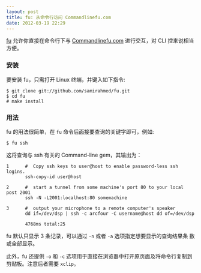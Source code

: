 ```yaml
---
layout: post
title: fu: 从命令行访问 Commandlinefu.com
date: 2012-03-19 22:29
---
```


[fu][f] 允许你直接在命令行下与 [Commandlinefu.com][c] 进行交互，对 CLI
控来说相当方便。<!--more-->

### 安装

要安装 fu，只需打开 Linux 终端，并键入如下指令:

    $ git clone git://github.com/samirahmed/fu.git
    $ cd fu
    # make install

### 用法

fu 的用法很简单，在 `fu` 命令后面接要查询的关键字即可，例如:

    $ fu ssh

这将查询与 ssh 有关的 Command-line gem，其输出为：

    1      #  Copy ssh keys to user@host to enable password-less ssh logins.
           ssh-copy-id user@host
    
    2      #  start a tunnel from some machine's port 80 to your local post 2001
           ssh -N -L2001:localhost:80 somemachine
    
    3      #  output your microphone to a remote computer's speaker
           dd if=/dev/dsp | ssh -c arcfour -C username@host dd of=/dev/dsp
    
           4768ms total:25

fu 默认只显示 3 条记录，可以通过 `-n` 或者 `-a` 选项指定想要显示的查询结果条
数或全部显示。

此外，fu 还提供 `-o` 和 `-c` 选项用于直接在浏览器中打开原页面及将命令行复制到
剪贴板。注意后者需要 `xclip`。

[f]: http://samirahmed.github.com/fu/
[c]: http://www.commandlinefu.com
